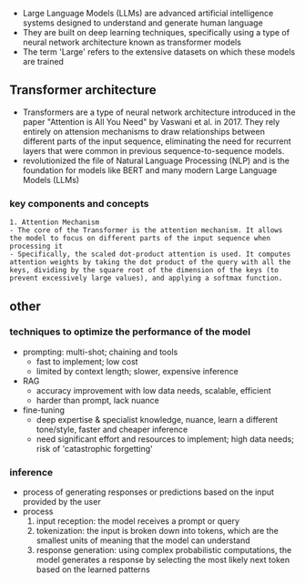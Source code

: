 - Large Language Models (LLMs) are advanced artificial intelligence systems designed to understand and generate human language
- They are built on deep learning techniques, specifically using a type of neural network architecture known as transformer models
- The term 'Large' refers to the extensive datasets on which these models are trained
## Transformer architecture
- Transformers are a type of neural network architecture introduced in the paper "Attention is All You Need" by Vaswani et al. in 2017. They rely entirely on attension mechanisms to draw relationships between different parts of the input sequence, eliminating the need for recurrent layers that were common in previous sequence-to-sequence models.
- revolutionized the file of Natural Language Processing (NLP) and is the foundation for models like BERT and many modern Large Language Models (LLMs)
### key components and concepts
	1. Attention Mechanism
	- The core of the Transformer is the attention mechanism. It allows the model to focus on different parts of the input sequence when processing it
	- Specifically, the scaled dot-product attention is used. It computes attention weights by taking the dot product of the query with all the keys, dividing by the square root of the dimension of the keys (to prevent excessively large values), and applying a softmax function.
## other
### techniques to optimize the performance of the model
- prompting: multi-shot; chaining and tools
	- fast to implement; low cost
	- limited by context length; slower, expensive inference
- RAG
	- accuracy improvement with low data needs, scalable, efficient
	- harder than prompt, lack nuance
- fine-tuning
	- deep expertise & specialist knowledge, nuance, learn a different tone/style, faster and cheaper inference
	- need significant effort and resources to implement; high data needs; risk of 'catastrophic forgetting'
### inference
- process of generating responses or predictions based on the input provided by the user
- process
	1. input reception: the model receives a prompt or query
	2. tokenization: the input is broken down into tokens, which are the smallest units of meaning that the model can understand
	3. response generation: using complex probabilistic computations, the model generates a response by selecting the most likely next token based on the learned patterns
